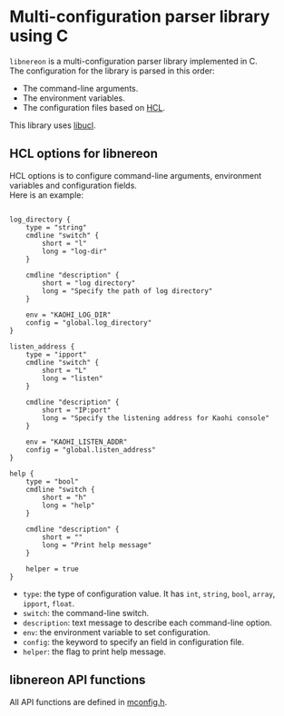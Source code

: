 
# Multi-configuration parser library using C

`libnereon` is a multi-configuration parser library implemented in C.</br>
The configuration for the library is parsed in this order:

 * The command-line arguments.
 * The environment variables.
 * The configuration files based on [HCL](https://github.com/hashicorp/hcl).

This library uses [libucl](https://github.com/vstakhov/libucl).

## HCL options for libnereon

HCL options is to configure command-line arguments, environment variables and configuration fields.</br>
Here is an example:

```

log_directory {
	type = "string"
	cmdline "switch" {
		short = "l"
		long = "log-dir"
	}

	cmdline "description" {
		short = "log directory"
		long = "Specify the path of log directory"
	}

	env = "KAOHI_LOG_DIR"
	config = "global.log_directory"
}

listen_address {
	type = "ipport"
	cmdline "switch" {
		short = "L"
		long = "listen"
	}

	cmdline "description" {
		short = "IP:port"
		long = "Specify the listening address for Kaohi console"
	}

	env = "KAOHI_LISTEN_ADDR"
	config = "global.listen_address"
}

help {
	type = "bool"
	cmdline "switch {
		short = "h"
		long = "help"
	}

	cmdline "description" {
		short = ""
		long = "Print help message"
	}

	helper = true
}

```

 * `type`: the type of configuration value. It has `int`, `string`, `bool`, `array`, `ipport`, `float`.</br>
 * `switch`: the command-line switch.</br>
 * `description`: text message to describe each command-line option.</br>
 * `env`: the environment variable to set configuration.</br>
 * `config`: the keyword to specify an field in configuration file.</br>
 * `helper`: the flag to print help message.</br>

## libnereon API functions

All API functions are defined in [mconfig.h](https://github.com/riboseinc/libnereon/blob/master/src/mconfig.h).
